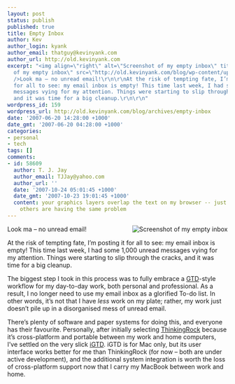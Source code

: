 ```yaml
---
layout: post
status: publish
published: true
title: Empty Inbox
author: Kev
author_login: kyank
author_email: thatguy@kevinyank.com
author_url: http://old.kevinyank.com
excerpt: "<img align=\"right\" alt=\"Screenshot of my empty inbox\" title=\"Screenshot
  of my empty inbox\" src=\"http://old.kevinyank.com/blog/wp-content/uploads/2007/06/emptyinbox.png\"
  />Look ma – no unread email!\r\n\r\nAt the risk of tempting fate, I’m posting it
  for all to see: my email inbox is empty! This time last week, I had some 1,000 unread
  messages vying for my attention. Things were starting to slip through the cracks,
  and it was time for a big cleanup.\r\n\r\n"
wordpress_id: 159
wordpress_url: http://old.kevinyank.com/blog/archives/empty-inbox
date: '2007-06-20 14:28:00 +1000'
date_gmt: '2007-06-20 04:28:00 +1000'
categories:
- personal
- tech
tags: []
comments:
- id: 58609
  author: T. J. Jay
  author_email: TJJay@yahoo.com
  author_url: ''
  date: '2007-10-24 05:01:45 +1000'
  date_gmt: '2007-10-23 19:01:45 +1000'
  content: your graphics layers overlap the text on my browser -- just wondering if
    others are having the same problem
---
```

<p><img align="right" alt="Screenshot of my empty inbox" title="Screenshot of my empty inbox" src="http://old.kevinyank.com/blog/wp-content/uploads/2007/06/emptyinbox.png" />Look ma – no unread email!</p>
<p>At the risk of tempting fate, I’m posting it for all to see: my email inbox is empty! This time last week, I had some 1,000 unread messages vying for my attention. Things were starting to slip through the cracks, and it was time for a big cleanup.</p>
<p><a id="more"></a><a id="more-159"></a>The biggest step I took in this process was to fully embrace a <a href="http://en.wikipedia.org/wiki/GTD">GTD</a>-style workflow for my day-to-day work, both personal and professional. As a result, I no longer need to use my email inbox as a glorified To-do list. In other words, it’s not that I have <em>less</em> work on my plate; rather, my work just doesn’t pile up in a disorganised mess of unread email.</p>
<p>There’s plenty of software and paper systems for doing this, and everyone has their favourite. Personally, after initially selecting <a href="http://thinkingrock.com.au/">ThinkingRock</a> because it’s cross-platform and portable between my work and home computers, I’ve settled on the very slick <a href="http://bargiel.home.pl/iGTD/">iGTD</a>. iGTD is for Mac only, but its user interface works better for me than ThinkingRock (for now – both are under active development), and the additional system integration is worth the loss of cross-platform support now that I carry my MacBook between work and home.</p>
